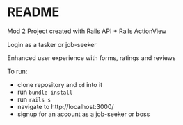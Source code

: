 # README

Mod 2 Project created with Rails API + Rails ActionView

Login as a tasker or job-seeker

Enhanced user experience with forms, ratings and reviews

To run:

- clone repository and `cd` into it
- run `bundle install`
- run `rails s`
- navigate to http://localhost:3000/
- signup for an account as a job-seeker or boss
